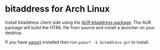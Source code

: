 # bitaddress for Arch Linux

Install bitaddress client side using the [AUR bitaddress package](https://aur.archlinux.org/packages/bitaddress-git/). The AUR package will build the HTML file from source and install a launcher on your desktop.

If you have [yaourt](https://archlinux.fr/yaourt-en) installed then run `yaourt -S bitaddress-git` to install.
